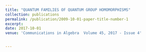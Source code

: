 ```yaml
---
title: "QUANTUM FAMILIES OF QUANTUM GROUP HOMOMORPHISMS"
collection: publications
permalink: /publication/2009-10-01-paper-title-number-1
excerpt: 
date: 2017-10-01
venue: 'Communications in Algebra  Volume 45, 2017 - Issue 4'


---
```




